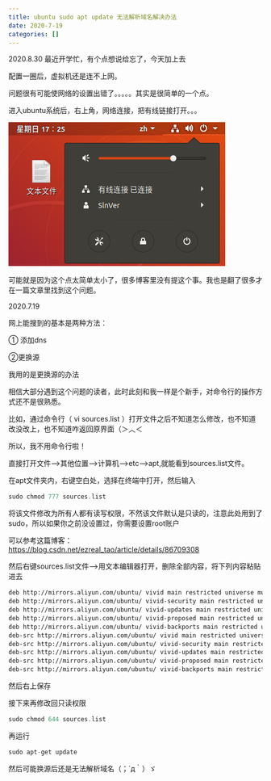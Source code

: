 ```yaml
---
title: ubuntu sudo apt update 无法解析域名解决办法
date: 2020-7-19
categories: []
---
```

 
<!-- more -->
2020.8.30
最近开学忙，有个点想说给忘了，今天加上去

配置一圈后，虚拟机还是连不上网。

问题很有可能使网络的设置出错了。。。。。其实是很简单的一个点。

进入ubuntu系统后，右上角，网络连接，把有线链接打开。。。

![](./ubuntu-sudo-apt-update-无法解析域名/1111.png)

可能就是因为这个点太简单太小了，很多博客里没有提这个事。我也是翻了很多才在一篇文章里找到这个问题。



2020.7.19



网上能搜到的基本是两种方法：

① 添加dns

②更换源

我用的是更换源的办法



相信大部分遇到这个问题的读者，此时此刻和我一样是个新手，对命令行的操作方式还不是很熟悉。

比如，通过命令行（ vi sources.list  ）打开文件之后不知道怎么修改，也不知道改没改上，也不知道咋返回原界面（＞︿＜

所以，我不用命令行啦！

直接打开文件-->其他位置-->计算机-->etc-->apt,就能看到sources.list文件。

在apt文件夹内，右键空白处，选择在终端中打开，然后输入

```c
sudo chmod 777 sources.list
```

将该文件修改为所有人都有读写权限，不然该文件默认是只读的，注意此处用到了sudo，所以如果你之前没设置过，你需要设置root账户

可以参考这篇博客：https://blog.csdn.net/ezreal_tao/article/details/86709308



然后右键sources.list文件-->用文本编辑器打开，删除全部内容，将下列内容粘贴进去

```bash
deb http://mirrors.aliyun.com/ubuntu/ vivid main restricted universe multiverse
deb http://mirrors.aliyun.com/ubuntu/ vivid-security main restricted universe multiverse
deb http://mirrors.aliyun.com/ubuntu/ vivid-updates main restricted universe multiverse
deb http://mirrors.aliyun.com/ubuntu/ vivid-proposed main restricted universe multiverse
deb http://mirrors.aliyun.com/ubuntu/ vivid-backports main restricted universe multiverse
deb-src http://mirrors.aliyun.com/ubuntu/ vivid main restricted universe multiverse
deb-src http://mirrors.aliyun.com/ubuntu/ vivid-security main restricted universe multiverse
deb-src http://mirrors.aliyun.com/ubuntu/ vivid-updates main restricted universe multiverse
deb-src http://mirrors.aliyun.com/ubuntu/ vivid-proposed main restricted universe multiverse
deb-src http://mirrors.aliyun.com/ubuntu/ vivid-backports main restricted universe multiverse12345678910
```

然后右上保存



接下来再修改回只读权限

```c
sudo chmod 644 sources.list
```

再运行

```c
sudo apt-get update
```



然后可能换源后还是无法解析域名（；´д｀）ゞ




